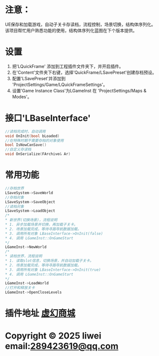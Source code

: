 # 注意： 
 UE保存和加载游戏，自动子关卡存读档，流程控制，场景切换，结构体序列化。
 该项目帮忙用户熟悉功能的使用，结构体序列化蓝图在下个版本提供。

# 设置
 1. 把'LQuickFrame' 添加到工程插件文件夹下，并开启插件。
 2. 在'Content'文件夹下右键，选择'QuickFrame/LSavePreset'创建存档预设。
 3. 配置'LSavePreset'并添加到 'ProjectSettings/Game/LQuickFrameSettings'。
 4. 设置'Game Instance Class'为LGameInst 在 'ProjectSettings/Maps & Modes'。

# 接口'LBaseInterface'
 ```c++
 //读档完成时，自动调用 
 void OnInit(bool bLoaded)
 //在特殊时期不需要存档的对象使用
 bool IsNowCanSave()
 //自定义存读档
 void OnSerialize(FArchive& Ar)
 ```

# 常用功能
 ```C++
 //存档世界
 LSaveSystem->SaveWorld
 //存档对象
 LSaveSystem->SaveObject
 //读档对象
 LSaveSystem->LoadObject
 /* 
 * 新世界(切换场景)，流程说明
 * 1. 异步加载场景并切换，再加载子关卡。
 * 2. 场景加载完成，等待寻路导航数据加载。
 * 3. 调用所有对象 LBaseInterface->OnInit(false)
 * 4. 调用 LGameInst::OnGameStart
 */
 LGameInst->NewWorld
 /*
 * 读档世界，流程说明
 * 1. 读取slot信息，切换场景，并自动加载子关卡。
 * 2. 场景加载完成，等待寻路导航数据加载。
 * 3. 调用所有对象 LBaseInterface->OnInit(true)
 * 4. 调用 LGameInst::OnGameStart
 */
 LGameInst->LoadWorld
 //打开和释放关卡
 LGameInst->OpenCloseLevels
 ```

# 插件地址 [虚幻商城](https://www.fab.com/listings/72639c17-68d0-4e4a-8f92-0f0c3efb2b12)

# Copyright © 2025 liwei   email:289423619@qq.com